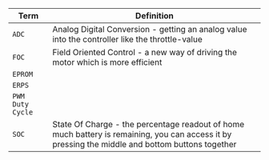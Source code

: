 |Term|Definition|
|---|---|
|`ADC`| Analog Digital Conversion - getting an analog value into the controller like the throttle-value |
|`FOC`| Field Oriented Control - a new way of driving the motor which is more efficient|
|`EPROM`| |
|`ERPS`| |
|`PWM Duty Cycle`| |
|`SOC`| State Of Charge - the percentage readout of home much battery is remaining, you can access it by pressing the middle and bottom buttons together|